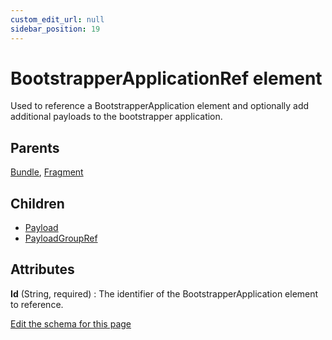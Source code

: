 ```yaml
---
custom_edit_url: null
sidebar_position: 19
---
```

# BootstrapperApplicationRef element
Used to reference a BootstrapperApplication element and optionally add additional payloads to the bootstrapper application.

## Parents
[Bundle](bundle.md), [Fragment](fragment.md)

## Children
* [Payload](payload.md) 
* [PayloadGroupRef](payloadgroupref.md) 

## Attributes
**Id** (String, required)
  : The identifier of the BootstrapperApplication element to reference.


[Edit the schema for this page](https://github.com/wixtoolset/web/blob/master/src/xsd4/wix.xsd)